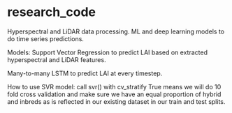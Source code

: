# research_code
Hyperspectral and LiDAR data processing. ML and deep learning models to do time series predictions. 

Models:
Support Vector Regression to predict LAI based on extracted hyperspectral and LiDAR features.

Many-to-many LSTM to predict LAI at every timestep. 

How to use SVR model:
call svr() with cv_stratify True means we will do 10 fold cross validation and make sure we have an equal proportion of hybrid and inbreds as is reflected in our existing dataset in our train and test splits.
